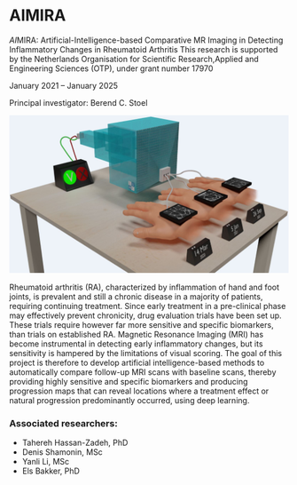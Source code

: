 # AIMIRA

*AI*MIRA: Artificial-Intelligence-based Comparative MR Imaging in Detecting Inflammatory Changes in Rheumatoid Arthritis
This research is supported by the Netherlands Organisation for Scientific Research,Applied and Engineering Sciences (OTP), under grant number 17970

January 2021 – January 2025

Principal investigator: Berend C. Stoel

![ ](../../assets/img/sections/pmi/AImiraCover.jpg)

Rheumatoid arthritis (RA), characterized by inflammation of hand and foot joints, is prevalent and still a chronic disease in a majority of patients, requiring continuing treatment. Since early treatment in a pre-clinical phase may effectively prevent chronicity, drug evaluation trials have been set up. These trials require however far more sensitive and specific biomarkers, than trials on established RA. Magnetic Resonance Imaging (MRI) has become instrumental in detecting early inflammatory changes, but its sensitivity is hampered by the limitations of visual scoring. The goal of this project is therefore to develop artificial intelligence-based methods to automatically compare follow-up MRI scans with baseline scans, thereby providing highly sensitive and specific biomarkers and producing progression maps that can reveal locations where a treatment effect or natural progression predominantly occurred, using deep learning.

### Associated researchers:
- Tahereh Hassan-Zadeh, PhD
- Denis Shamonin, MSc
- Yanli Li, MSc
- Els Bakker, PhD